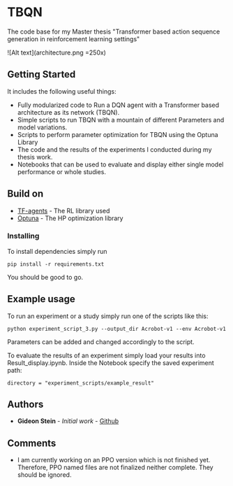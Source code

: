 # TBQN
The code base for my Master thesis "Transformer based action sequence generation in reinforcement learning settings"

![Alt text](architecture.png =250x)

## Getting Started

It includes the following useful things: 

  - Fully modularized code to Run a DQN agent with a Transformer based architecture as its network  (TBQN). 
  - Simple scripts to run TBQN with a mountain of different Parameters and model variations.
  - Scripts to perform parameter optimization for TBQN using the Optuna Library
  - The code and the results of the experiments I conducted during my thesis work.
  - Notebooks that can be used to evaluate and display either single model performance or whole studies.


## Build on

* [TF-agents](https://github.com/tensorflow/agents) - The  RL library used
* [Optuna](https://optuna.org/) - The HP optimization library

### Installing

To install dependencies simply run

```
pip install -r requirements.txt
```
You should be good to go. 


  
  
## Example usage

 To run an experiment or a study simply run one of the scripts like this: 
 ```
 python experiment_script_3.py --output_dir Acrobot-v1 --env Acrobot-v1   
  ```
  Parameters can be added and changed accordingly to the script.
  
 
 To evaluate the results of an experiment simply load your results into Result_display.ipynb. 
 Inside the Notebook specify the saved experiment path:
 ```
 directory = "experiment_scripts/example_result"
 ```
 
 ## Authors

* **Gideon Stein** - *Initial work* - [Github](https://github.com/Gideon-Stein)



## Comments

* I am currently working on an PPO version which is not finished yet. Therefore, PPO named files are not finalized neither complete. They should be ignored.
 
 
 
